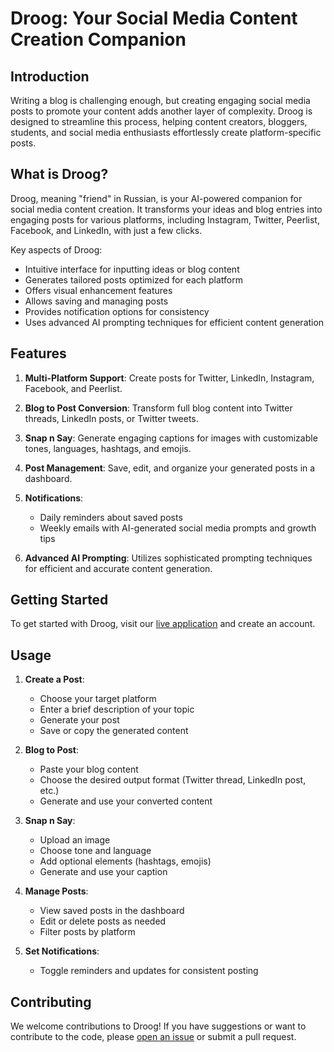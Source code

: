 # Droog: Your Social Media Content Creation Companion
## Introduction

Writing a blog is challenging enough, but creating engaging social media posts to promote your content adds another layer of complexity. Droog is designed to streamline this process, helping content creators, bloggers, students, and social media enthusiasts effortlessly create platform-specific posts.

## What is Droog?

Droog, meaning "friend" in Russian, is your AI-powered companion for social media content creation. It transforms your ideas and blog entries into engaging posts for various platforms, including Instagram, Twitter, Peerlist, Facebook, and LinkedIn, with just a few clicks.

Key aspects of Droog:
- Intuitive interface for inputting ideas or blog content
- Generates tailored posts optimized for each platform
- Offers visual enhancement features
- Allows saving and managing posts
- Provides notification options for consistency
- Uses advanced AI prompting techniques for efficient content generation

## Features

1. **Multi-Platform Support**: Create posts for Twitter, LinkedIn, Instagram, Facebook, and Peerlist.

2. **Blog to Post Conversion**: Transform full blog content into Twitter threads, LinkedIn posts, or Twitter tweets.

3. **Snap n Say**: Generate engaging captions for images with customizable tones, languages, hashtags, and emojis.

4. **Post Management**: Save, edit, and organize your generated posts in a dashboard.

5. **Notifications**: 
   - Daily reminders about saved posts
   - Weekly emails with AI-generated social media prompts and growth tips

6. **Advanced AI Prompting**: Utilizes sophisticated prompting techniques for efficient and accurate content generation.

## Getting Started

To get started with Droog, visit our [live application](https://droog.vercel.app/) and create an account.

## Usage

1. **Create a Post**:
   - Choose your target platform
   - Enter a brief description of your topic
   - Generate your post
   - Save or copy the generated content

2. **Blog to Post**:
   - Paste your blog content
   - Choose the desired output format (Twitter thread, LinkedIn post, etc.)
   - Generate and use your converted content

3. **Snap n Say**:
   - Upload an image
   - Choose tone and language
   - Add optional elements (hashtags, emojis)
   - Generate and use your caption

4. **Manage Posts**:
   - View saved posts in the dashboard
   - Edit or delete posts as needed
   - Filter posts by platform

5. **Set Notifications**:
   - Toggle reminders and updates for consistent posting

## Contributing

We welcome contributions to Droog! If you have suggestions or want to contribute to the code, please [open an issue](https://github.com/Shivam-Katare/droog/issues) or submit a pull request.
